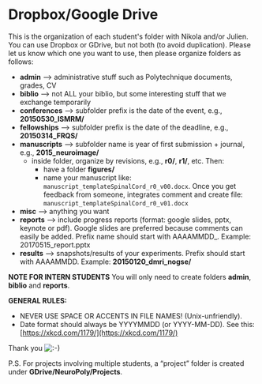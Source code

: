 # Dropbox/Google Drive

This is the organization of each student's folder with Nikola and/or Julien. You can use Dropbox or GDrive, but not both \(to avoid duplication\). Please let us know which one you want to use, then please organize folders as follows:

* **admin** –&gt; administrative stuff such as Polytechnique documents, grades, CV
* **biblio** –&gt; not ALL your biblio, but some interesting stuff that we exchange temporarily
* **conferences** –&gt; subfolder prefix is the date of the event, e.g., **20150530\_ISMRM/**
* **fellowships** –&gt; subfolder prefix is the date of the deadline, e.g., **20150314\_FRQS/**
* **manuscripts** –&gt; subfolder name is year of first submission + journal, e.g., **2015\_neuroimage/**
  * inside folder, organize by revisions, e.g., **r0/**, **r1/**, etc. Then:
    * have a folder **figures/**
    * name your manuscript like: `manuscript_templateSpinalCord_r0_v00.docx`. Once you get feedback from someone, integrates comment and create file: `manuscript_templateSpinalCord_r0_v01.docx`
* **misc** –&gt; anything you want
* **reports** –&gt; include progress reports \(format: google slides, pptx, keynote or pdf\). Google slides are preferred because comments can easily be added. Prefix name should start with AAAAMMDD\_. Example: 20170515\_report.pptx
* **results** –&gt; snapshots/results of your experiments. Prefix should start with AAAAMMDD. Example: **20150120\_dmri\_nogse/**

**NOTE FOR INTERN STUDENTS** You will only need to create folders **admin**, **biblio** and **reports**.

**GENERAL RULES:**

* NEVER USE SPACE OR ACCENTS IN FILE NAMES! \(Unix-unfriendly\).
* Date format should always be YYYYMMDD \(or YYYY-MM-DD\). See this: [https://xkcd.com/1179/](https://xkcd.com/1179/)

Thank you ![:-\)](https://www.neuro.polymtl.ca/lib/images/smileys/icon_smile.gif)

P.S. For projects involving multiple students, a “project” folder is created under **GDrive/NeuroPoly/Projects**.

